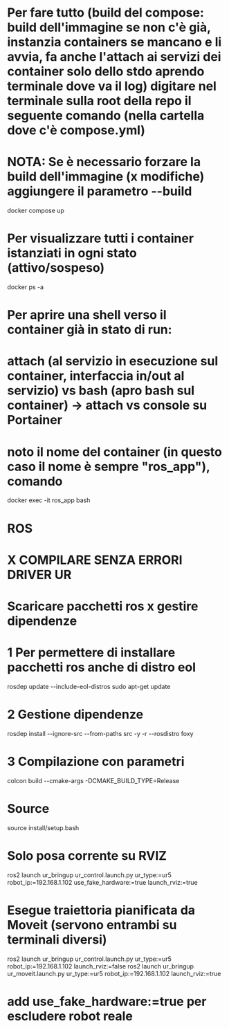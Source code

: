 # Per fare tutto (build del compose: build dell'immagine se non c'è già, instanzia containers se mancano e li avvia, fa anche l'attach ai servizi dei container solo dello stdo aprendo terminale dove va il log) digitare nel terminale sulla root della repo il seguente comando (nella cartella dove c'è compose.yml)
# NOTA: Se è necessario forzare la build dell'immagine (x modifiche) aggiungere il parametro --build

docker compose up

# Per visualizzare tutti i container istanziati in ogni stato (attivo/sospeso)
docker ps -a

# Per aprire una shell verso il container già in stato di run:
# attach (al servizio in esecuzione sul container, interfaccia in/out al servizio) vs bash (apro bash sul container) -> attach vs console su Portainer 
# noto il nome del container (in questo caso il nome è sempre "ros_app"), comando
docker exec -it ros_app bash



# ROS

# X COMPILARE SENZA ERRORI DRIVER UR
# Scaricare pacchetti ros x gestire dipendenze
# 1 Per permettere di installare pacchetti ros anche di distro eol
rosdep update --include-eol-distros
sudo apt-get update
# 2 Gestione dipendenze 
rosdep install --ignore-src --from-paths src -y -r --rosdistro foxy
# 3 Compilazione con parametri
colcon build --cmake-args -DCMAKE_BUILD_TYPE=Release
# Source
source install/setup.bash


# Solo posa corrente su RVIZ
ros2 launch ur_bringup ur_control.launch.py ur_type:=ur5 robot_ip:=192.168.1.102 use_fake_hardware:=true launch_rviz:=true

# Esegue traiettoria pianificata da Moveit (servono entrambi su terminali diversi)
ros2 launch ur_bringup ur_control.launch.py ur_type:=ur5 robot_ip:=192.168.1.102 launch_rviz:=false
ros2 launch ur_bringup ur_moveit.launch.py ur_type:=ur5 robot_ip:=192.168.1.102 launch_rviz:=true 
# add use_fake_hardware:=true per escludere robot reale